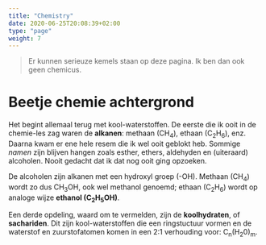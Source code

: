 ```yaml
---
title: "Chemistry"
date: 2020-06-25T20:08:39+02:00
type: "page"
weight: 7
---
```


> Er kunnen serieuze kemels staan op deze pagina. Ik ben dan ook geen chemicus.

# Beetje chemie achtergrond

Het begint allemaal terug met kool-waterstoffen. De eerste die ik ooit in de chemie-les zag waren de **alkanen**: methaan (CH<sub>4</sub>), ethaan (C<sub>2</sub>H<sub>6</sub>), enz. Daarna kwam er ene hele resem die ik wel ooit geblokt heb. Sommige *namen* zijn blijven hangen zoals esther, ethers, aldehyden en (uiteraard) alcoholen. Nooit gedacht dat ik dat nog ooit ging opzoeken.

De alcoholen zijn alkanen met een hydroxyl groep (-OH). Methaan (CH<sub>4</sub>) wordt zo dus CH<sub>3</sub>OH, ook wel methanol genoemd; ethaan (C<sub>2</sub>H<sub>6</sub>) wordt op analoge wijze **ethanol (C<sub>2</sub>H<sub>5</sub>OH)**.

Een derde opdeling, waard om te vermelden, zijn de **koolhydraten**, of **sachariden**. Dit zijn kool-waterstoffen die een ringstuctuur vormen en de waterstof en zuurstofatomen komen in een 2:1 verhouding voor: C<sub>n</sub>(H<sub>2</sub>0)<sub>m</sub>.